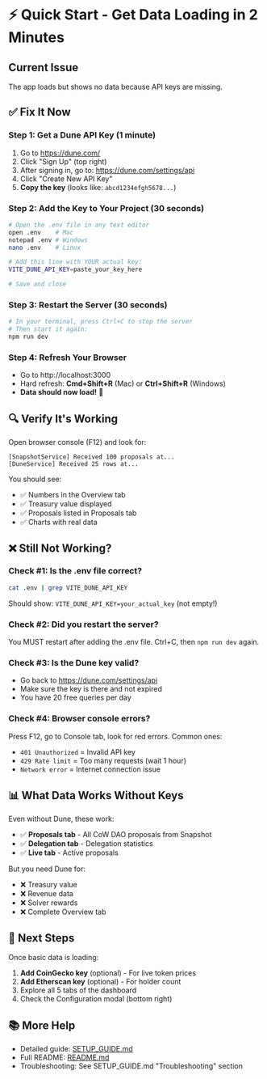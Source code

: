 # ⚡ Quick Start - Get Data Loading in 2 Minutes

## Current Issue
The app loads but shows no data because API keys are missing.

## ✅ Fix It Now

### Step 1: Get a Dune API Key (1 minute)
1. Go to https://dune.com/
2. Click "Sign Up" (top right)
3. After signing in, go to: https://dune.com/settings/api
4. Click "Create New API Key"
5. **Copy the key** (looks like: `abcd1234efgh5678...`)

### Step 2: Add the Key to Your Project (30 seconds)
```bash
# Open the .env file in any text editor
open .env    # Mac
notepad .env # Windows
nano .env    # Linux

# Add this line with YOUR actual key:
VITE_DUNE_API_KEY=paste_your_key_here

# Save and close
```

### Step 3: Restart the Server (30 seconds)
```bash
# In your terminal, press Ctrl+C to stop the server
# Then start it again:
npm run dev
```

### Step 4: Refresh Your Browser
- Go to http://localhost:3000
- Hard refresh: **Cmd+Shift+R** (Mac) or **Ctrl+Shift+R** (Windows)
- **Data should now load!** 🎉

## 🔍 Verify It's Working

Open browser console (F12) and look for:
```
[SnapshotService] Received 100 proposals at...
[DuneService] Received 25 rows at...
```

You should see:
- ✅ Numbers in the Overview tab
- ✅ Treasury value displayed
- ✅ Proposals listed in Proposals tab
- ✅ Charts with real data

## ❌ Still Not Working?

### Check #1: Is the .env file correct?
```bash
cat .env | grep VITE_DUNE_API_KEY
```
Should show: `VITE_DUNE_API_KEY=your_actual_key` (not empty!)

### Check #2: Did you restart the server?
You MUST restart after adding the .env file. Ctrl+C, then `npm run dev` again.

### Check #3: Is the Dune key valid?
- Go back to https://dune.com/settings/api
- Make sure the key is there and not expired
- You have 20 free queries per day

### Check #4: Browser console errors?
Press F12, go to Console tab, look for red errors. Common ones:
- `401 Unauthorized` = Invalid API key
- `429 Rate limit` = Too many requests (wait 1 hour)
- `Network error` = Internet connection issue

## 📊 What Data Works Without Keys

Even without Dune, these work:
- ✅ **Proposals tab** - All CoW DAO proposals from Snapshot
- ✅ **Delegation tab** - Delegation statistics
- ✅ **Live tab** - Active proposals

But you need Dune for:
- ❌ Treasury value
- ❌ Revenue data
- ❌ Solver rewards
- ❌ Complete Overview tab

## 🎯 Next Steps

Once basic data is loading:
1. **Add CoinGecko key** (optional) - For live token prices
2. **Add Etherscan key** (optional) - For holder count
3. Explore all 5 tabs of the dashboard
4. Check the Configuration modal (bottom right)

## 📚 More Help

- Detailed guide: [SETUP_GUIDE.md](./SETUP_GUIDE.md)
- Full README: [README.md](./README.md)
- Troubleshooting: See SETUP_GUIDE.md "Troubleshooting" section

